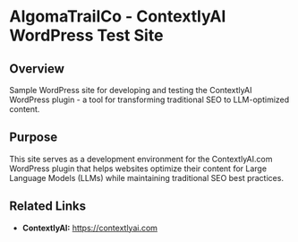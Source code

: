 # AlgomaTrailCo - ContextlyAI WordPress Test Site

## Overview
Sample WordPress site for developing and testing the ContextlyAI WordPress plugin - a tool for transforming traditional SEO to LLM-optimized content.

## Purpose
This site serves as a development environment for the ContextlyAI.com WordPress plugin that helps websites optimize their content for Large Language Models (LLMs) while maintaining traditional SEO best practices.

## Related Links
- **ContextlyAI:** https://contextlyai.com
